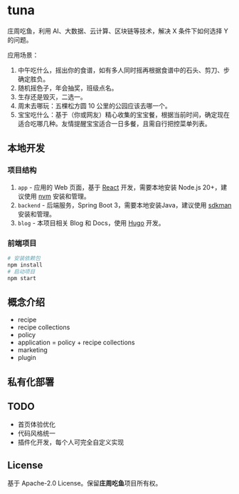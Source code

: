 # tuna

庄周吃鱼，利用 AI、大数据、云计算、区块链等技术，解决 X 条件下如何选择 Y 的问题。

应用场景：

1. 中午吃什么，摇出你的食谱，如有多人同时摇再根据食谱中的石头、剪刀、步确定胜负。
2. 随机摇色子，年会抽奖，班级点名。
3. 生存还是毁灭，二选一。
4. 周末去哪玩：五棵松方圆 10 公里的公园应该去哪一个。
5. 宝宝吃什么：基于（你或网友）精心收集的宝宝餐，根据当前时间，确定现在适合吃哪几种。友情提醒宝宝适合一日多餐，且需自行把控菜单列表。

## 本地开发

### 项目结构

1. `app` - 应用的 Web 页面，基于 [React](https://react.dev/) 开发，需要本地安装 Node.js 20+，建议使用 [nvm](https://github.com/nvm-sh/nvm) 安装和管理。
2. `backend` - 后端服务，Spring Boot 3，需要本地安装Java，建议使用 [sdkman](https://sdkman.io/) 安装和管理。
3. `blog` - 本项目相关 Blog 和 Docs，使用 [Hugo](https://gohugo.io/) 开发。

### 前端项目

```bash
# 安装依赖包
npm install
# 启动项目
npm start

```

## 概念介绍

- recipe
- recipe collections
- policy
- application = policy + recipe collections
- marketing
- plugin

## 私有化部署

## TODO

- 首页体验优化
- 代码风格统一
- 插件化开发，每个人可完全自定义实现

## License

基于 Apache-2.0 License。保留**庄周吃鱼**项目所有权。
